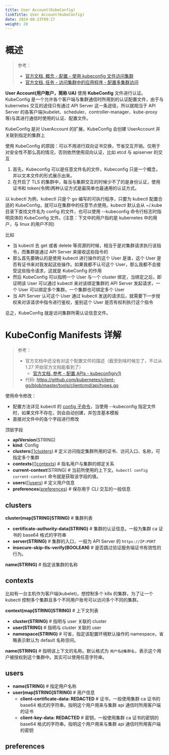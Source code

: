 ```yaml
---
title: User Account(KubeConfig)
linkTitle: User Account(KubeConfig)
date: 2024-08-23T09:17
weight: 20
---
```


# 概述

> 参考：
>
> - [官方文档, 概念 - 配置 - 使用 kubeconfig 文件访问集群](https://kubernetes.io/docs/concepts/configuration/organize-cluster-access-kubeconfig/)
> - [官方文档, 任务 - 访问集群中的应用程序 - 配置多集群访问](https://kubernetes.io/docs/tasks/access-application-cluster/configure-access-multiple-clusters/)

**User Account(用户账户，简称 UA)** 使用 **KubeConfig** 文件进行认证。KubeConfig 是一个允许各个客户端与集群通信时所用到的认证配置文件，由于与 kubernetes 交互的途径只有通过 API Server 这一条途径，所以就相当于 API Server 的各客户端(kubelet、scheduler、controller-manager、kube-proxy 等)与其进行通信时使用的认证、配置文件。

KubeConfig 是对 UserAccount 的扩展，KubeConfig 会创建 UserAccount 并关联到指定的集群上

使用 KubeConfig 的原因：可以不用进行双向证书交换，节省交互开销。仅用于对安全性不那么高的情况，否则依然使用双向认证，比如 etcd 与 apiserver 的交互

1. 首先，Kubeconfig 可以是任意文件名的文件，Kubeconfig 只是一个概念，并以文本文件的形式展示出来。
2. 在开启了 TLS 的集群中，每当与集群交互的时候少不了的是身份认证，使用证书和 token(令牌)两种认证方式是最简单也最通用的认证方式。

以 kubectl 为例，kubectl 只是个 go 编写的可执行程序，只要为 kubectl 配置合适的 KubeConfig，就可以在集群中的任意节点使用。kubectl 默认会从 ~/.kube 目录下查找文件名为 config 的文件，也可以使用 --kubeconfig 命令行标志时指明具体的 KubeConfig 文件。(注意：下文中的用户指的是 kubernetes 中的用户，与 linux 的用户不同)

比如

- 当 kubectl 去 get 或者 delete 等资源的时候，相当于是对集群请求执行该指令，而集群是通过 API Server 来接收这些指令的
- 那么首先要确认的是使用 kubectl 进行操作的这个 User 是谁，这个 User 是否有证书来对我发起这些操作。如果我都不认可这个 User，那么我都不会接受这些指令请求，这就是 KubeConfig 的作用
- 然后 KubeConfig 可以指明一个 User 与一个 cluster 绑定，当绑定之后，即证明该 User 可以通过 kubectl 来对该绑定集群的 API Server 发起请求，一个 User 可以绑定多个集群。一个集群也可绑定多个 User
- 当 API Server 认可这个 User 通过 kubectl 发送的请求后，就需要下一步授权来对该请求中指令进行鉴权，鉴别这个 User 是否有权利执行这个指令

总之，KubeConfig 就是访问集群所需认证信息文件。

# KubeConfig Manifests 详解

> 参考：
>
> - 官方文档中还没有对这个配置文件的描述（截至到啥时候忘了，不过从 1.27 开始官方文档能看到了）
>   - [官方文档, 参考 - 配置 APIs - kubeconfig(v1)](https://kubernetes.io/docs/reference/config-api/kubeconfig.v1/)
> - 代码: https://github.com/kubernetes/client-go/blob/master/tools/clientcmd/api/types.go

使用命令修改：

- 配置方法详见 kubectl 的 [config 子命令](/docs/10.云原生/Kubernetes/Kubernetes%20管理/kubectl%20命令行工具/config%20子命令.md)，当使用 --kubeconfig 指定文件时，如果文件不存在，则会自动创建，并包含基本模板
- 直接对文件中的各个字段进行修改

顶层字段

- **apiVersion**(STRING)
- **kind**: Config
- **clusters**(\[][clusters](#clusters)) # 定义访问指定集群所用的证书、访问入口、名称，可指定多个集群
- **contexts**(\[][contexts](#contexts)) # 指名用户与集群的绑定关系
- **current-context**(STRING) # 当前所使用的上下文。`kubectl config current-context` 命令就是获取该字段的值。
- **users**(\[][users](#users)) # 定义用户信息
- **preferences**([preferences](#preferences)) # 保存用于 CLI 交互的一般信息

## clusters

**cluster(map\[STRING]STRING)** # 集群列表

- **certificate-authority-data(STRING)** # 集群的认证信息。一般为集群 ca 证书的 base64 格式的字符串
- **server(STRING)** # 集群的入口，一般为 API Server 的 `https://IP:PORT`
- **insecure-skip-tls-verify(BOOLEAN)** # 是否跳过验证服务端证书有效性的行为。

**name(STRING)** # 指定该集群的名称

## contexts 

比如有一台主机作为客户端(kubelet)，想控制多个 k8s 的集群，为了让一个 kubectl 控制多个集群且多个不同用户账号可以访问多个不同的集群。

**context(map\[STRING]STRING)** # 上下文列表

- **cluster(STRING)** # 指明与 user 关联的 cluster
- **user(STRING)** # 指明与 cluster 关联的 user
- **namespace(STRING)** # 可省，指定该配置环境默认操作的 namespace，省略表示默认为 default 名称空间。

**name(STRING)** # 指明该上下文的名称。默认格式为 `用户名@集群名`，表示这个用户被授权到这个集群中。其实可以使用任意字符串。

## users

- **name(STRING)** # 指定用户名称
- **user(map\[STRING]STRING)** # 用户信息
  - **client-certificate-data: REDACTED** # 证书，一般使用集群 ca 证书的 base64 格式的字符串。指明这个用户用来与集群 api 通信时所用客户端的证书
  - **client-key-data: REDACTED** # 密钥，一般使用集群 ca 证书的密钥的 base64 格式的字符串。指明这个用户用来与集群 api 通信时所用客户端的密钥

## preferences
